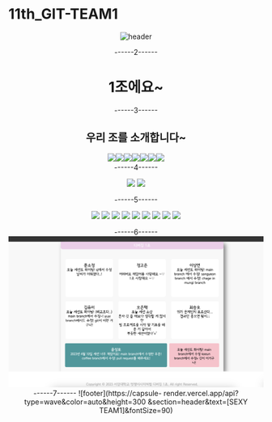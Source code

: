 # 11th_GIT-TEAM1

<div align="center">

![header](https://capsule-render.vercel.app/api?type=waving&color=auto&height=300&section=header&text=멋쟁이사자처럼%201조%0A&fontSize=55&animation=fadeIn&fontAlignY=38&desc=사랑은%20남과%20나눌%20때%20커진다&descAlignY=51&descAlign=62)

------2------

# 1조에요~

------3------

<h2 align="center">우리 조를 소개합니다~</h2>
<div style="display: flex; flex-wrap: wrap; justify-content: center">
<a href="https://github.com/koniiing">
    <img src="https://github.com/koniiing.png" width="100">
</a>
<a href="https://github.com/Als-ET">
    <img src="https://github.com/Als-ET.png" width="100">
</a>
<a href="https://github.com/SojeongM">
    <img src="https://github.com/SojeongM.png" width="100">
</a>
<a href="https://github.com/yuyi5187">
    <img src="https://github.com/yuyi5187.png" width="100">
</a>
<a href="https://github.com/lsy0163">
    <img src="https://github.com/lsy0163.png" width="100">
</a>
<a href="https://github.com/SoftCoffee1">
    <img src="https://github.com/SoftCoffee1.png" width="100">
</a>
<a href="https://github.com/Sunchoiv">
    <img src="https://github.com/Sunchoiv.png" width="100">
</a>

</div>
------4------

<img src="https://img.shields.io/badge
/HTML5-E34F26?style=
?style=flat-square&logo=appveyor&logo=html5&logoColor
=white"/>
<img src="https://img.shields.io/badge
/CSS-1572B6?style=
?style=flat-square&logo=appveyor&logo=css3&logoColor
=white"/>

------5------

<div align="center">
<img src="https://img.shields.io/badge/한우석-FF3300?style=for-the-badge"> <img src="https://img.shields.io/badge/최승호-FF6633?style=for-the-badge"> <img src="https://img.shields.io/badge/정고은-FF99FF?style=for-the-badge"> <img src="https://img.shields.io/badge/윤승호-FFFF00?style=for-the-badge"> <img src="https://img.shields.io/badge/오은택-00CC00?style=for-the-badge"> <img src="https://img.shields.io/badge/문소정-3399FF?style=for-the-badge"> <img src="https://img.shields.io/badge/김유이-0033CC?style=for-the-badge"> <img src="https://img.shields.io/badge/이종미-9966FF?style=for-the-badge"> <img src="https://img.shields.io/badge/이상연-660099?style=for-the-badge">
</div>

------6------
<img src="team1.png" alt="background-image">
------7------
![footer](https://capsule- render.vercel.app/api?type=wave&color=auto&height=300 &section=header&text=[SEXY TEAM1]&fontSize=90)

</div>
